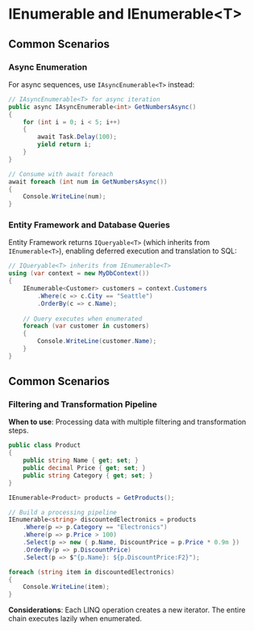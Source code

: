 # IEnumerable and IEnumerable&lt;T&gt;
## Common Scenarios
### Async Enumeration

For async sequences, use `IAsyncEnumerable<T>` instead:

```csharp
// IAsyncEnumerable<T> for async iteration
public async IAsyncEnumerable<int> GetNumbersAsync()
{
    for (int i = 0; i < 5; i++)
    {
        await Task.Delay(100);
        yield return i;
    }
}

// Consume with await foreach
await foreach (int num in GetNumbersAsync())
{
    Console.WriteLine(num);
}
```

### Entity Framework and Database Queries

Entity Framework returns `IQueryable<T>` (which inherits from `IEnumerable<T>`), enabling deferred execution and translation to SQL:

```csharp
// IQueryable<T> inherits from IEnumerable<T>
using (var context = new MyDbContext())
{
    IEnumerable<Customer> customers = context.Customers
        .Where(c => c.City == "Seattle")
        .OrderBy(c => c.Name);
    
    // Query executes when enumerated
    foreach (var customer in customers)
    {
        Console.WriteLine(customer.Name);
    }
}
```

## Common Scenarios

### Filtering and Transformation Pipeline

**When to use**: Processing data with multiple filtering and transformation steps.

```csharp
public class Product
{
    public string Name { get; set; }
    public decimal Price { get; set; }
    public string Category { get; set; }
}

IEnumerable<Product> products = GetProducts();

// Build a processing pipeline
IEnumerable<string> discountedElectronics = products
    .Where(p => p.Category == "Electronics")
    .Where(p => p.Price > 100)
    .Select(p => new { p.Name, DiscountPrice = p.Price * 0.9m })
    .OrderBy(p => p.DiscountPrice)
    .Select(p => $"{p.Name}: ${p.DiscountPrice:F2}");

foreach (string item in discountedElectronics)
{
    Console.WriteLine(item);
}
```

**Considerations**: Each LINQ operation creates a new iterator. The entire chain executes lazily when enumerated.
